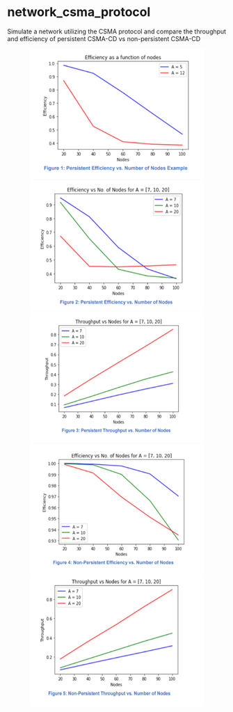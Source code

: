 # network_csma_protocol
Simulate a network utilizing the CSMA protocol and compare the throughput and efficiency of persistent CSMA-CD vs non-persistent CSMA-CD

<div align="center">
    <img src="/images/1.PNG" height="300" width="400">
</div>

<div align="center">
    <img src="/images/2.PNG" height="300" width="400">
</div>

<div align="center">
    <img src="/images/3.PNG" height="300" width="400">
</div>

<div align="center">
    <img src="/images/4.PNG" height="300" width="400">
</div>

<div align="center">
    <img src="/images/5.PNG" height="300" width="400">
</div>
